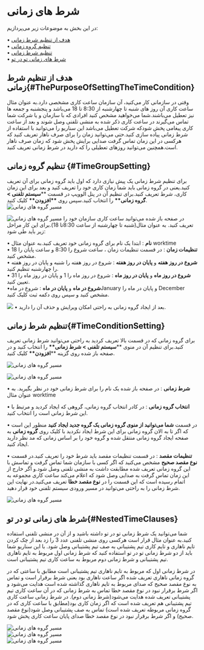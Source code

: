 # شرط های زمانی

در این بخش به موضوعات زیر می‌پردازیم:

• [هدف از تنظیم شرط زمانی ](#ThePurposeOfSettingTheTimeCondition)<br>
• [تنظیم گروه زمانی ](#TimeGroupSetting)<br>
• [تنظیم شرط زمانی ](#TimeConditionSetting)<br>
• [شرط های زمانی تو در تو ](#NestedTimeClauses)<br>

## هدف از تنظیم شرط زمانی{#ThePurposeOfSettingTheTimeCondition}

وقتی در سازمانی کار می‌کنید، آن سازمان ساعت کاری مشخصی دارد.به عنوان مثال ساعت کاری آن  روز های شنبه تا چهارشنبه از 8:30 تا 18 می‌باشد و پنجشنبه و جمعه ها نیز  تعطیل می‌باشند.شما می‌خواهید مشخص کنید افرادی که با سازمان و یا شرکت شما تماس می‌گیرند در ساعت کاری ذکر شده به منشی تلفنی وصل شوند و بعد از ساعت کاری پیغامی پخش شودکه شرکت تعطیل می‌باشد این سناریو را می‌توانید با استفاده از شرط زمانی پیاده سازی کنید.حتی می‌توانید زمان را برای صرف ناهار تعریف کنید که هرکسی در این زمان تماس گرفت صدایی برایش پخش شود که زمان صرف ناهار است.همچنین می‌توانید روزهای تعطیلی را که دارید در شرط زمانی تعریف کنید.


## تنظیم گروه زمانی {#TimeGroupSetting}

برای تنظیم شرط زمانی یک پیش نیازی دارد که اول باید گروه زمانی برای آن تعریف کنید.یعنی در گروه زمانی باید شما زمان کاری خود را تعریف کنید و بعد برای این زمان کاری، شرط تعریف کنید.برای تنظیم آن در پنل الوویپ در قسمت \*\***سیستم تلفنی > گروه زمانی\*\*** را انتخاب کنید.سپس روی **\*\*افزودن\*\*** کلیک کنید.
![مسیر گروه های زمانی ](./Images/time001.png)


![مسیر گروه های زمانی ](./Images/time002.png) در صفحه باز شده می‌توانید ساعت کاری سازمان خود را تعریف کنید. به عنوان مثال(شنبه تا چهارشنبه از ساعت 8:30تا 18).برای این کار مراحل زیر باید طی شود:

•	**نام** : ابتدا یک نام برای گروه زمانی خود تعریف کنید.به عنوان مثال worktime </br>
•	**تنظیمات زمان** : در قسمت تنظیمات زمان ، ساعت شروع  را 8:30 و ساعت پایان را 18  مشخص کنید. </br>
•	**شروع در روز هفته** و **پایان در روز هفته**   : شروع در روز هفته  را شنبه و پایان در روز هفته  را چهارشنبه تنظیم کنید.</br>
•	**شروع در روز ماه** و **پایان در روز ماه**   : شروع در روز ماه را  1 و پایان در روز ماه را  31 تعیین کنید.</br>
•**شروع در ماه**  و **پایان در ماه**  : شروع در ماهJanuary  و پایان در ماه  را  December مشخص کنید و سپس روی دکمه ثبت کلیک کنید.</br>

![](./Images/time003.png)
• بعد از ایجاد گروه زمانی به راحتی امکان ویرایش و حذف آن را دارید.

## تنظیم شرط زمانی{#TimeConditionSetting}

برای گروه زمانی که در قسمت بالا تعریف کردید به راحتی می‌توانید شرط زمانی تعریف کنید.برای تنظیم آن در منوی \*\***سیستم تلفنی > شرط زمانی\*\*** را انتخاب کنید و در صفحه باز شده روی گزینه \*\***افزودن\*\*** کلیک کنید.

![مسیر گروه های زمانی ](./Images/time005.png)</br>

![مسیر گروه های زمانی ](./Images/time004.png)</br>

•	**شرط زمانی** : در صفحه باز شده یک نام را برای شرط زمانی خود در نظر بگیرید. به عنوان مثال worktime

•	**انتخاب گروه زمانی** : در کادر انتخاب گروه زمانی، گروهی که ایجاد کردید و مرتبط با این شرط زمانی است را انتخاب کنید.

•	در قسمت **شما می‌توانید از منوی گروه زمانی یک گروه جدید ایجاد کنید** منظور این است که اگر تا به الان گروه زمانی برای این شرط ایجاد نکردید با کلیک روی **گروه زمانی** به صفحه ایجاد گروه زمانی منتقل شده و گروه خود را بر اساس زمانی که مد نظر دارید ایجاد کنید.

•	**تنظیمات مقصد**  :  در قسمت تنظیمات مقصد باید شرط خود را تعریف کنید.در قسمت **نوع مقصد صحیح** مشخص می‌کنید که اگر کسی با سازمان شما تماس گرفت و تماسش با این گروه زمانی تعریف شده  مطابقت داشت به منشی تلفنی وصل شود.و اگر خارج از این زمان تماس گرفت به صدایی وصل شود که اعلام می‌کند ساعت کاری مجموعه به اتمام رسیده است که این قسمت را در **نوع مقصد خطا** تعریف می‌کنید.در نهایت این شرط زمانی را به راحتی می‌توانید در مسیر ورودی سیستم تلفنی خود قرار دهید.


![مسیر گروه های زمانی ](./Images/time006.png)


## شرط های زمانی تو در تو{#NestedTimeClauses}

شما می‌توانید یک شرط زمانی تو در تو داشته باشید و از آن در منشی تلفنی استفاده کنید.به عنوان مثال قرار است  هرکسی روی منشی تلفنی عدد 3 را زد بعد از چک کردن تایم ناهاری و تایم کاری تیم پشتیبانی به صف تیم پشتیبانی وصل شود. با این سناریو شما باید از دو شرط زمانی تو در تو استفاده کنید که شرط زمانی اول مربوط به تایم ناهاری تیم پشتیبانی و شرط زمانی دوم مربوط به ساعت کاری تیم پشتیبانی است. 

در شرط زمانی اول که مربوط به تایم ناهاری تیم پشتیبانی است مطابق با ساعتی که در گروه زمانی ناهاری تعریف شده اگر ساعت ناهاری بود یعنی شرط برقرار است و تماس به نوع مقصد صحیح که صدای مربوط به تایم ناهاری گذاشته شده است هدایت می‌شود و اگر شرط برقرار نبود در نوع مقصد خطا تماس به شرط زمانی که در آن ساعت کاری تیم پشتیبانی تعریف شده هدایت می‌شود(شرط زمانی دوم). در شرط زمانی ساعت کاری تیم پشتیبانی هم تعریف شده است که اگر زمان کاری بود(مطابق با ساعت کاری که در گروه زمانی مربوطه تعریف شده است) تماس به صف پشتیبانی وصل شود(نوع مقصد صحیح) و اگر شرط برقرار نبود در نوع مقصد خطا صدای پایان ساعت کاری پخش شود.


![مسیر گروه های زمانی ](./Images/time008.png)</br>
![مسیر گروه های زمانی ](./Images/time007.png)</br>
![مسیر گروه های زمانی ](./Images/time009.jpeg)</br>